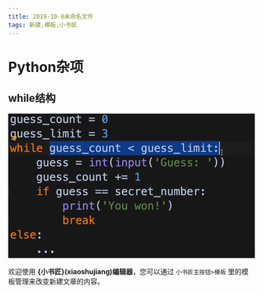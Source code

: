 ```yaml
---
title: 2019-10-8未命名文件 
tags: 新建,模板,小书匠
---
```

# Python杂项

## while结构
![enter description here](./images/1570501535887.png)

欢迎使用 **{小书匠}(xiaoshujiang)编辑器**，您可以通过 `小书匠主按钮>模板` 里的模板管理来改变新建文章的内容。